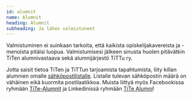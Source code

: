 ```yaml
---
id: alumnit
name: Alumnit
heading: Alumnit
subheading: Ja lähes valmistuneet
---
```


Valmistuminen ei suinkaan tarkoita, että kaikista opiskelijakavereista ja -menoista pitäisi luopua. Valmistumisesi jälkeen sinusta huolen pitävätkin TiTen alumnivastaava sekä alumnijärjestö TiTTu ry. 

Jotta saisit tietoa TiTen ja TiTTun tarjoamista tapahtumista, liity killan alumnien omalle [sähköpostilistalle](http://tietoteekkarikilta.fi/alumni "Alumnit sähköpostilista"). Listalle tulevan sähköpostin määrä on vähäinen eikä kuormita postilaatikkoa. Muista liittyä myös Facebookissa ryhmään [TiTe-Alumnit](https://www.facebook.com/groups/1410574695905154/ "TiTe Alumnit @fabo") ja Linkedinissä ryhmään [TiTe Alumni](http://www.linkedin.com/grps/TiTe-Alumni-4647152 "TiTe Alumnit @Linkedin")!